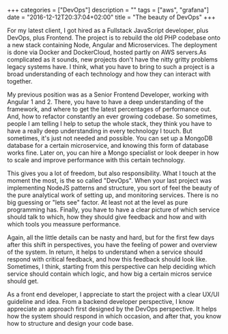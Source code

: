 +++
categories = ["DevOps"]
description = ""
tags = ["aws", "grafana"]
date = "2016-12-12T20:37:04+02:00"
title = "The beauty of DevOps"
+++

For my latest client, I got hired as a Fullstack JavaScript developer, plus DevOps, plus Frontend. The project is to rebuild the old PHP codebase onto a new stack containing Node, Angular and Microservices. The deployment is done via Docker and DockerCloud, hosted partly on AWS servers.As complicated as it sounds, new projects don't have the nitty gritty problems legacy systems have. I think, what you have to bring to such a project is a broad understanding of each technology and how they can interact with together.  

My previous position was as a Senior Frontend Developer, working with Angular 1 and 2. There, you have to have a deep understanding of the framework, and where to get the latest percentages of performance out. And, how to refactor constantly an ever growing codebase. So sometimes, people I am telling I help to setup the whole stack, they think you have to have a really deep understanding in every technology I touch. But sometimes, it's just not needed and possible. You can set up a MongoDB database for a certain microservice, and knowing this form of database works fine. Later on, you can hire a Mongo specialist or look deeper in how to scale and improve performance with this certain technology.

This gives you a lot of freedom, but also responsibility. What I touch at the moment the most, is the so called "DevOps". When your last project was implementing NodeJS patterns and structure, you sort of feel the beauty of the pure analytical work of setting up, and monitoring services. There is no big guessing or "lets see" factor. At least not at the level as pure programming has. Finally, you have to have a clear picture of which service should talk to which, how they should give feedback and how and with which tools you meassure performance.  

Again, all the little details can be nasty and hard, but for the first few days after this shift in perspectives, you have the feeling of power and overview of the system. In return, it helps to understand when a service should respond with critical feedback, and how this feedback should look like. Sometimes, I think, starting from this perspective can help deciding which service should contain which logic, and how big a certain micros service should get.

As a front end developer, I appreciate to start the project with a clear UX/UI guideline and idea. From a backend developer perspective, I know appreciate an approach first designed by the DevOps perspective. It helps how the system should respond in which occasion, and after that, you know how to structure and design your code base.
